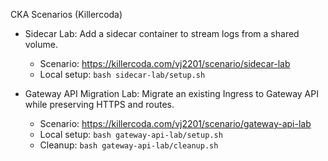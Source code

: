 CKA Scenarios (Killercoda)

- Sidecar Lab: Add a sidecar container to stream logs from a shared volume.
  - Scenario: https://killercoda.com/vj2201/scenario/sidecar-lab
  - Local setup: `bash sidecar-lab/setup.sh`

- Gateway API Migration Lab: Migrate an existing Ingress to Gateway API while preserving HTTPS and routes.
  - Scenario: https://killercoda.com/vj2201/scenario/gateway-api-lab
  - Local setup: `bash gateway-api-lab/setup.sh`
  - Cleanup: `bash gateway-api-lab/cleanup.sh`

